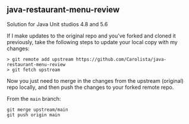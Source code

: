 ## java-restaurant-menu-review
Solution for Java Unit studios 4.8 and 5.6

If I make updates to the original repo and you've forked and cloned it previously, take the following steps to update your local copy with my changes:

```
> git remote add upstream https://github.com/Carolista/java-restaurant-menu-review
> git fetch upstream
```

Now you just need to merge in the changes from the upstream (original) repo locally, and then push the changes to your forked remote repo.

From the `main` branch:

```
git merge upstream/main
git push origin main
```
